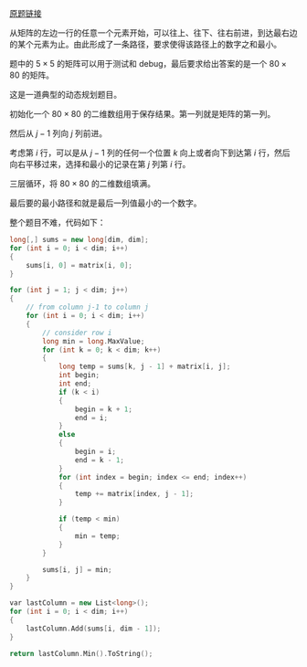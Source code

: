 [原题链接](https://projecteuler.net/problem=82)

从矩阵的左边一行的任意一个元素开始，可以往上、往下、往右前进，到达最右边的某个元素为止。由此形成了一条路径，要求使得该路径上的数字之和最小。

题中的 $5\times 5$ 的矩阵可以用于测试和 debug，最后要求给出答案的是一个 $80\times 80$ 的矩阵。

这是一道典型的动态规划题目。

初始化一个 $80\times 80$ 的二维数组用于保存结果。第一列就是矩阵的第一列。

然后从 $j - 1$ 列向 $j$ 列前进。

考虑第 $i$ 行，可以是从 $j - 1$ 列的任何一个位置 $k$ 向上或者向下到达第 $i$ 行，然后向右平移过来，选择和最小的记录在第 $j$ 列第 $i$ 行。

三层循环，将 $80\times 80$ 的二维数组填满。

最后要的最小路径和就是最后一列值最小的一个数字。

整个题目不难，代码如下：
```cpp
long[,] sums = new long[dim, dim];
for (int i = 0; i < dim; i++)
{
    sums[i, 0] = matrix[i, 0];
}

for (int j = 1; j < dim; j++)
{
    // from column j-1 to column j
    for (int i = 0; i < dim; i++)
    {
        // consider row i
        long min = long.MaxValue;
        for (int k = 0; k < dim; k++)
        {
            long temp = sums[k, j - 1] + matrix[i, j];
            int begin;
            int end;
            if (k < i)
            {
                begin = k + 1;
                end = i;
            }
            else
            {
                begin = i;
                end = k - 1;
            }
            for (int index = begin; index <= end; index++)
            {
                temp += matrix[index, j - 1];
            }

            if (temp < min)
            {
                min = temp;
            }
        }

        sums[i, j] = min;
    }
}

var lastColumn = new List<long>();
for (int i = 0; i < dim; i++)
{
    lastColumn.Add(sums[i, dim - 1]);
}

return lastColumn.Min().ToString();
```